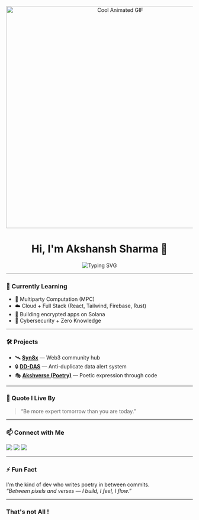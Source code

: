<div align="center">
  <img src="https://media2.giphy.com/media/v1.Y2lkPTc5MGI3NjExZXFoMDEwNXd2cXExczJqMnJzeXI2Y3loODRpemU0NHFsZTJ3NDlkYyZlcD12MV9pbnRlcm5hbF9naWZfYnlfaWQmY3Q9Zw/vMSXa7KFGx49aeeXhe/giphy.gif" alt="Cool Animated GIF" width="600"/>
</div>
<h1 align="center">Hi, I'm Akshansh Sharma 👋</h1>
<p align="center">
  <img src="https://readme-typing-svg.demolab.com?font=Fira+Code&duration=3000&pause=500&color=00F7FF&center=true&vCenter=true&width=435&lines=Web3+Builder;Poetry+meets+Code;Full+Stack+Dev+%7C+Privacy+Tech;Founder+%40+Oper8a;Exploring+MPC+%7C+Blockchain+Infra" alt="Typing SVG" />
</p>

---

### 🧠 Currently Learning
- 🔐 Multiparty Computation (MPC)
- ☁️ Cloud + Full Stack (React, Tailwind, Firebase, Rust)
- 🔭 Building encrypted apps on Solana
- 🧪 Cybersecurity + Zero Knowledge

---

### 🛠️ Projects
- 🛰️ [**Syn8x**](https://syn8x.tech) — Web3 community hub    
- 🔒 [**DD-DAS**](https://dddas-port.vercel.app/) — Anti-duplicate data alert system  
- 🎭 [**Akshverse (Poetry)**](https://the-akshansh-experience.netlify.app) — Poetic expression through code 

---

### 🧘 Quote I Live By
> “Be more expert tomorrow than you are today.”

---

### 📫 Connect with Me
<p align="left">
  <a href="https://x.com/akxh_5" target="_blank"><img src="https://img.shields.io/badge/X-000000?style=for-the-badge&logo=twitter&logoColor=white" /></a>
  <a href="https://github.com/akxh5" target="_blank"><img src="https://img.shields.io/badge/GitHub-0D1117?style=for-the-badge&logo=github&logoColor=white" /></a>
  <a href="[https://linkedin.com/in/akshansh-sharma](https://www.linkedin.com/in/akshansh-sharma-256604332/)" target="_blank"><img src="https://img.shields.io/badge/LinkedIn-0077B5?style=for-the-badge&logo=linkedin&logoColor=white" /></a>
</p>

---

### ⚡ Fun Fact
I'm the kind of dev who writes poetry in between commits.  
_“Between pixels and verses — I build, I feel, I flow.”_

---

### That's not All !
